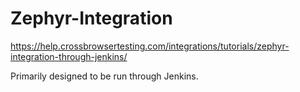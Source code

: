 # Zephyr-Integration
https://help.crossbrowsertesting.com/integrations/tutorials/zephyr-integration-through-jenkins/

Primarily designed to be run through Jenkins.
